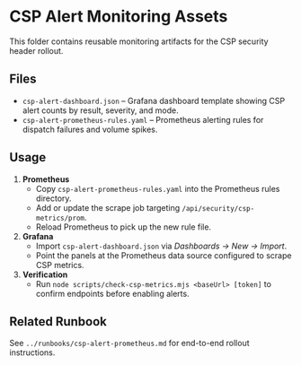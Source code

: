 ﻿# CSP Alert Monitoring Assets

This folder contains reusable monitoring artifacts for the CSP security header rollout.

## Files
- `csp-alert-dashboard.json` – Grafana dashboard template showing CSP alert counts by result, severity, and mode.
- `csp-alert-prometheus-rules.yaml` – Prometheus alerting rules for dispatch failures and volume spikes.

## Usage
1. **Prometheus**
   - Copy `csp-alert-prometheus-rules.yaml` into the Prometheus rules directory.
   - Add or update the scrape job targeting `/api/security/csp-metrics/prom`.
   - Reload Prometheus to pick up the new rule file.
2. **Grafana**
   - Import `csp-alert-dashboard.json` via *Dashboards → New → Import*.
   - Point the panels at the Prometheus data source configured to scrape CSP metrics.
3. **Verification**
   - Run `node scripts/check-csp-metrics.mjs <baseUrl> [token]` to confirm endpoints before enabling alerts.

## Related Runbook
See `../runbooks/csp-alert-prometheus.md` for end-to-end rollout instructions.
